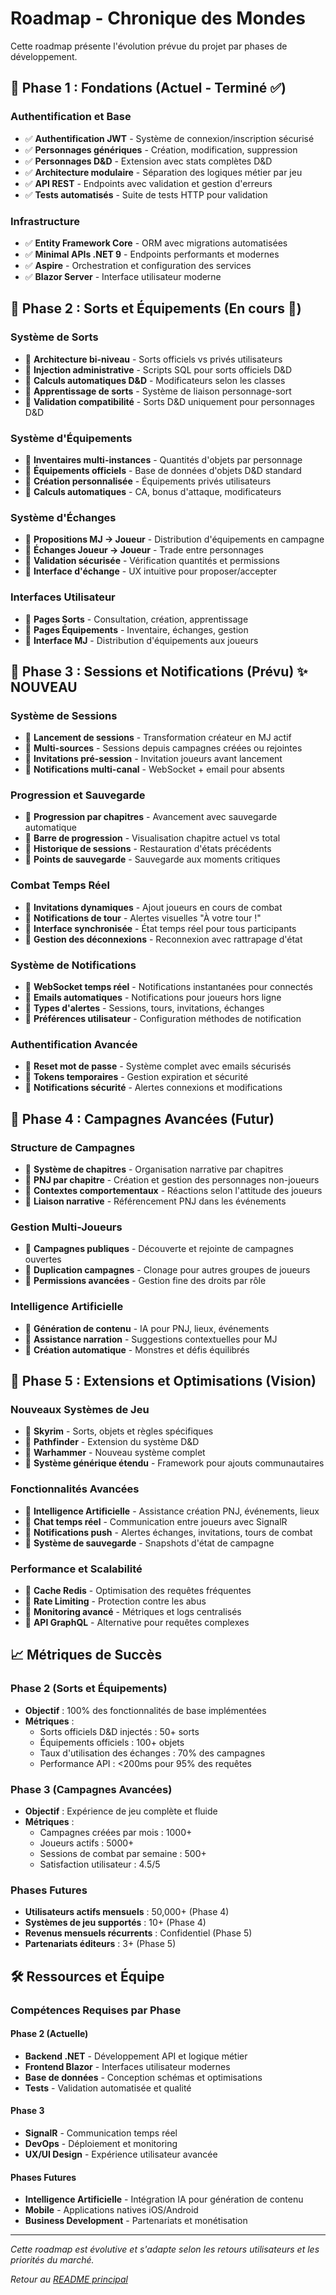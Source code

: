 ﻿# Roadmap - Chronique des Mondes

Cette roadmap présente l'évolution prévue du projet par phases de développement.

## 🎯 Phase 1 : Fondations (Actuel - Terminé ✅)

### Authentification et Base
- ✅ **Authentification JWT** - Système de connexion/inscription sécurisé
- ✅ **Personnages génériques** - Création, modification, suppression
- ✅ **Personnages D&D** - Extension avec stats complètes D&D
- ✅ **Architecture modulaire** - Séparation des logiques métier par jeu
- ✅ **API REST** - Endpoints avec validation et gestion d'erreurs
- ✅ **Tests automatisés** - Suite de tests HTTP pour validation

### Infrastructure
- ✅ **Entity Framework Core** - ORM avec migrations automatisées
- ✅ **Minimal APIs .NET 9** - Endpoints performants et modernes
- ✅ **Aspire** - Orchestration et configuration des services
- ✅ **Blazor Server** - Interface utilisateur moderne

## 🚀 Phase 2 : Sorts et Équipements (En cours 🔄)

### Système de Sorts
- 🔄 **Architecture bi-niveau** - Sorts officiels vs privés utilisateurs
- 🔄 **Injection administrative** - Scripts SQL pour sorts officiels D&D
- 🔄 **Calculs automatiques D&D** - Modificateurs selon les classes
- 🔄 **Apprentissage de sorts** - Système de liaison personnage-sort
- 🔄 **Validation compatibilité** - Sorts D&D uniquement pour personnages D&D

### Système d'Équipements
- 🔄 **Inventaires multi-instances** - Quantités d'objets par personnage
- 🔄 **Équipements officiels** - Base de données d'objets D&D standard
- 🔄 **Création personnalisée** - Équipements privés utilisateurs
- 🔄 **Calculs automatiques** - CA, bonus d'attaque, modificateurs

### Système d'Échanges
- 🔄 **Propositions MJ → Joueur** - Distribution d'équipements en campagne
- 🔄 **Échanges Joueur → Joueur** - Trade entre personnages
- 🔄 **Validation sécurisée** - Vérification quantités et permissions
- 🔄 **Interface d'échange** - UX intuitive pour proposer/accepter

### Interfaces Utilisateur
- 🔄 **Pages Sorts** - Consultation, création, apprentissage
- 🔄 **Pages Équipements** - Inventaire, échanges, gestion
- 🔄 **Interface MJ** - Distribution d'équipements aux joueurs

## 📅 Phase 3 : Sessions et Notifications (Prévu) ✨ NOUVEAU

### Système de Sessions
- 📅 **Lancement de sessions** - Transformation créateur en MJ actif
- 📅 **Multi-sources** - Sessions depuis campagnes créées ou rejointes
- 📅 **Invitations pré-session** - Invitation joueurs avant lancement
- 📅 **Notifications multi-canal** - WebSocket + email pour absents

### Progression et Sauvegarde
- 📅 **Progression par chapitres** - Avancement avec sauvegarde automatique
- 📅 **Barre de progression** - Visualisation chapitre actuel vs total
- 📅 **Historique de sessions** - Restauration d'états précédents
- 📅 **Points de sauvegarde** - Sauvegarde aux moments critiques

### Combat Temps Réel
- 📅 **Invitations dynamiques** - Ajout joueurs en cours de combat
- 📅 **Notifications de tour** - Alertes visuelles "À votre tour !"
- 📅 **Interface synchronisée** - État temps réel pour tous participants
- 📅 **Gestion des déconnexions** - Reconnexion avec rattrapage d'état

### Système de Notifications
- 📅 **WebSocket temps réel** - Notifications instantanées pour connectés
- 📅 **Emails automatiques** - Notifications pour joueurs hors ligne
- 📅 **Types d'alertes** - Sessions, tours, invitations, échanges
- 📅 **Préférences utilisateur** - Configuration méthodes de notification

### Authentification Avancée
- 📅 **Reset mot de passe** - Système complet avec emails sécurisés
- 📅 **Tokens temporaires** - Gestion expiration et sécurité
- 📅 **Notifications sécurité** - Alertes connexions et modifications

## 🌟 Phase 4 : Campagnes Avancées (Futur)

### Structure de Campagnes
- 📅 **Système de chapitres** - Organisation narrative par chapitres
- 📅 **PNJ par chapitre** - Création et gestion des personnages non-joueurs
- 📅 **Contextes comportementaux** - Réactions selon l'attitude des joueurs
- 📅 **Liaison narrative** - Référencement PNJ dans les événements

### Gestion Multi-Joueurs
- 📅 **Campagnes publiques** - Découverte et rejointe de campagnes ouvertes
- 📅 **Duplication campagnes** - Clonage pour autres groupes de joueurs
- 📅 **Permissions avancées** - Gestion fine des droits par rôle

### Intelligence Artificielle
- 📅 **Génération de contenu** - IA pour PNJ, lieux, événements
- 📅 **Assistance narration** - Suggestions contextuelles pour MJ
- 📅 **Création automatique** - Monstres et défis équilibrés

## 🔮 Phase 5 : Extensions et Optimisations (Vision)

### Nouveaux Systèmes de Jeu
- 📅 **Skyrim** - Sorts, objets et règles spécifiques
- 📅 **Pathfinder** - Extension du système D&D
- 📅 **Warhammer** - Nouveau système complet
- 📅 **Système générique étendu** - Framework pour ajouts communautaires

### Fonctionnalités Avancées
- 📅 **Intelligence Artificielle** - Assistance création PNJ, événements, lieux
- 📅 **Chat temps réel** - Communication entre joueurs avec SignalR
- 📅 **Notifications push** - Alertes échanges, invitations, tours de combat
- 📅 **Système de sauvegarde** - Snapshots d'état de campagne

### Performance et Scalabilité
- 📅 **Cache Redis** - Optimisation des requêtes fréquentes
- 📅 **Rate Limiting** - Protection contre les abus
- 📅 **Monitoring avancé** - Métriques et logs centralisés
- 📅 **API GraphQL** - Alternative pour requêtes complexes

## 📈 Métriques de Succès

### Phase 2 (Sorts et Équipements)
- **Objectif** : 100% des fonctionnalités de base implémentées
- **Métriques** :
  - Sorts officiels D&D injectés : 50+ sorts
  - Équipements officiels : 100+ objets
  - Taux d'utilisation des échanges : 70% des campagnes
  - Performance API : <200ms pour 95% des requêtes

### Phase 3 (Campagnes Avancées)
- **Objectif** : Expérience de jeu complète et fluide
- **Métriques** :
  - Campagnes créées par mois : 1000+
  - Joueurs actifs : 5000+
  - Sessions de combat par semaine : 500+
  - Satisfaction utilisateur : 4.5/5

### Phases Futures
- **Utilisateurs actifs mensuels** : 50,000+ (Phase 4)
- **Systèmes de jeu supportés** : 10+ (Phase 4)
- **Revenus mensuels récurrents** : Confidentiel (Phase 5)
- **Partenariats éditeurs** : 3+ (Phase 5)

## 🛠️ Ressources et Équipe

### Compétences Requises par Phase

#### Phase 2 (Actuelle)
- **Backend .NET** - Développement API et logique métier
- **Frontend Blazor** - Interfaces utilisateur modernes
- **Base de données** - Conception schémas et optimisations
- **Tests** - Validation automatisée et qualité

#### Phase 3
- **SignalR** - Communication temps réel
- **DevOps** - Déploiement et monitoring
- **UX/UI Design** - Expérience utilisateur avancée

#### Phases Futures
- **Intelligence Artificielle** - Intégration IA pour génération de contenu
- **Mobile** - Applications natives iOS/Android
- **Business Development** - Partenariats et monétisation

---

*Cette roadmap est évolutive et s'adapte selon les retours utilisateurs et les priorités du marché.*

*Retour au [README principal](./README.md)*